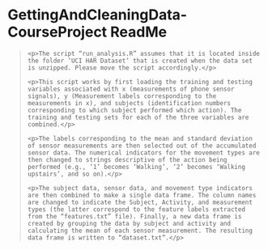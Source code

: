 # GettingAndCleaningData-CourseProject ReadMe

<blockquote>

    <p>The script “run_analysis.R” assumes that it is located inside the folder ‘UCI HAR Dataset’ that is created when the data set is unzipped. Please move the script accordingly.</p>

    <p>This script works by first loading the training and testing variables associated with x (measurements of phone sensor signals), y (Measurement labels corresponding to the measurements in x), and subjects (identification numbers corresponding to which subject performed which action). The training and testing sets for each of the three variables are combined.</p>

    <p>The labels corresponding to the mean and standard deviation of sensor measurements are then selected out of the accumulated sensor data. The numerical indicators for the movement types are then changed to strings descriptive of the action being performed (e.g., ‘1’ becomes ‘Walking’, ‘2’ becomes ‘Walking upstairs’, and so on).</p>

    <p>The subject data, sensor data, and movement type indicators are then combined to make a single data frame. The column names are changed to indicate the Subject, Activity, and measurement types (the latter correspond to the feature labels extracted from the “features.txt” file). Finally, a new data frame is created by grouping the data by subject and activity and calculating the mean of each sensor measurement. The resulting data frame is written to “dataset.txt”.</p>

</blockquote>

